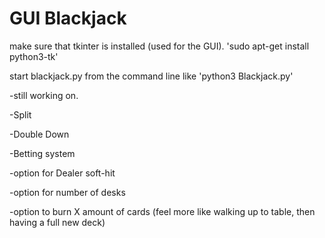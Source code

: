 # GUI Blackjack
make sure that tkinter is installed (used for the GUI). 'sudo apt-get install python3-tk'


start blackjack.py from the command line like 'python3 Blackjack.py'

-still working on.

-Split

-Double Down

-Betting system

-option for Dealer soft-hit

-option for number of desks

-option to burn X amount of cards (feel more like walking up to table, then having a full new deck)

